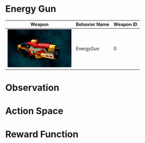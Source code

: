 # Energy Gun

<div align="center">

| Weapon                                                                | Behavior Name  | Weapon ID |
|-----------------------------------------------------------------------|----------------|-----------|
| <img src="images/weapons/Weapon01_EnergyGun.png" width="200px"/>      | EnergyGun      | 0         |

</div>

# Observation

# Action Space

# Reward Function